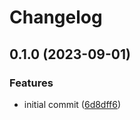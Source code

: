 # Changelog

## 0.1.0 (2023-09-01)


### Features

* initial commit ([6d8dff6](https://github.com/vexxhost/terraform-kubernetes-mysql-user/commit/6d8dff613507c27e291803f97ad966772fa53e34))
